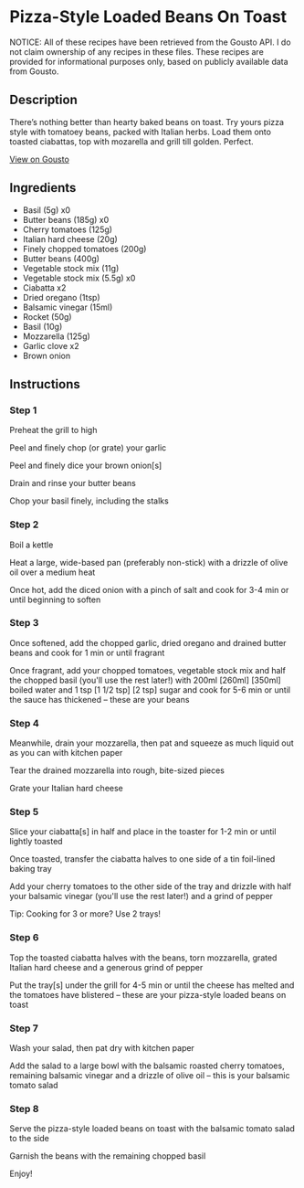# Pizza-Style Loaded Beans On Toast

NOTICE: All of these recipes have been retrieved from the Gousto API. I do not claim ownership of any recipes in these files. These recipes are provided for informational purposes only, based on publicly available data from Gousto.

## Description

There’s nothing better than hearty baked beans on toast. Try yours pizza style with tomatoey beans, packed with Italian herbs. Load them onto toasted ciabattas, top with mozarella and grill till golden. Perfect.


[View on Gousto](https://www.gousto.co.uk/recipes/cookbook/pizza-style-loaded-beans-on-toast)

## Ingredients

- Basil (5g) x0
- Butter beans (185g) x0
- Cherry tomatoes (125g)
- Italian hard cheese (20g)
- Finely chopped tomatoes (200g)
- Butter beans (400g)
- Vegetable stock mix (11g)
- Vegetable stock mix (5.5g) x0
- Ciabatta x2
- Dried oregano (1tsp)
- Balsamic vinegar (15ml)
- Rocket (50g)
- Basil (10g)
- Mozzarella (125g)
- Garlic clove x2
- Brown onion

## Instructions


### Step 1

Preheat the grill to high

Peel and finely chop (or grate) your garlic

Peel and finely dice your brown onion[s]

Drain and rinse your butter beans

Chop your basil finely, including the stalks


### Step 2

Boil a kettle

Heat a large, wide-based pan (preferably non-stick) with a drizzle of olive oil over a medium heat

Once hot, add the diced onion with a pinch of salt and cook for 3-4 min or until beginning to soften


### Step 3

Once softened, add the chopped garlic, dried oregano and drained butter beans and cook for 1 min or until fragrant

Once fragrant, add your chopped tomatoes, vegetable stock mix and half the chopped basil (you'll use the rest later!) with 200ml<span class="text-danger"> <span class="text-purple">[260ml]</span> [350ml]</span> boiled water and 1 tsp<span class="text-purple"> [1 1/2 tsp] </span><span class="text-danger">[2 tsp]</span> sugar and cook for 5-6 min or until the sauce has thickened – these are your beans


### Step 4

Meanwhile, drain your mozzarella, then pat and squeeze as much liquid out as you can with kitchen paper

Tear the drained mozzarella into rough, bite-sized pieces

Grate your Italian hard cheese


### Step 5

Slice your ciabatta[s] in half and place in the toaster for 1-2 min or until lightly toasted

Once toasted, transfer the ciabatta halves to one side of a tin foil-lined baking tray

Add your cherry tomatoes to the other side of the tray and drizzle with half your balsamic vinegar (you'll use the rest later!) and a grind of pepper

Tip: Cooking for 3 or more? Use 2 trays!


### Step 6

Top the toasted ciabatta halves with the beans, torn mozzarella, grated Italian hard cheese and a generous grind of pepper

Put the tray[s] under the grill for 4-5 min or until the cheese has melted and the tomatoes have blistered – these are your pizza-style loaded beans on toast


### Step 7

Wash your salad, then pat dry with kitchen paper

Add the salad to a large bowl with the balsamic roasted cherry tomatoes, remaining balsamic vinegar and a drizzle of olive oil – this is your balsamic tomato salad

### Step 8

Serve the pizza-style loaded beans on toast with the balsamic tomato salad to the side

Garnish the beans with the remaining chopped basil

Enjoy!

